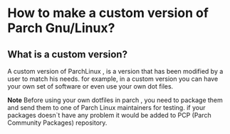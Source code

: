 # How to make a custom version of Parch Gnu/Linux?

## What is a custom version?

A custom version of ParchLinux , is a version that has been modified by a user to match his needs. for example, in a custom version you can have your own set of software or even use your own dot files. 

**Note**
Before using your own dotfiles in parch , you need to package them and send them to one of Parch Linux maintainers for testing. if your packages doesn`t have any problem it would be added to PCP (Parch Community Packages) repository.

